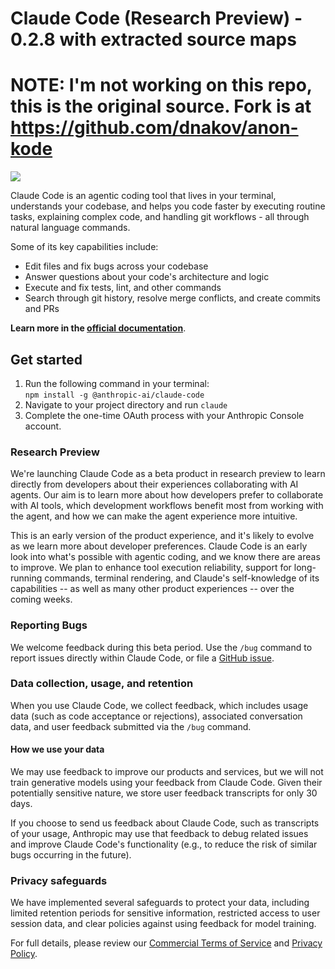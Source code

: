 # Claude Code (Research Preview) - 0.2.8 with extracted source maps

# NOTE: I'm not working on this repo, this is the original source. Fork is at https://github.com/dnakov/anon-kode


![](https://img.shields.io/badge/Node.js-18%2B-brightgreen?style=flat-square)

Claude Code is an agentic coding tool that lives in your terminal, understands your codebase, and helps you code faster by executing routine tasks, explaining complex code, and handling git workflows - all through natural language commands.

Some of its key capabilities include:

- Edit files and fix bugs across your codebase
- Answer questions about your code's architecture and logic
- Execute and fix tests, lint, and other commands
- Search through git history, resolve merge conflicts, and create commits and PRs

**Learn more in the [official documentation](https://docs.anthropic.com/en/docs/agents/claude-code/introduction)**.

## Get started

<ol>
  <li>
    Run the following command in your terminal: <br />
    <code>npm install -g @anthropic-ai/claude-code</code>
  </li>
  <li>
    Navigate to your project directory and run <code>claude</code>
  </li>
  <li>
    Complete the one-time OAuth process with your Anthropic Console account.
  </li>
</ol>

### Research Preview

We're launching Claude Code as a beta product in research preview to learn directly from developers about their experiences collaborating with AI agents. Our aim is to learn more about how developers prefer to collaborate with AI tools, which development workflows benefit most from working with the agent, and how we can make the agent experience more intuitive.

This is an early version of the product experience, and it's likely to evolve as we learn more about developer preferences. Claude Code is an early look into what's possible with agentic coding, and we know there are areas to improve. We plan to enhance tool execution reliability, support for long-running commands, terminal rendering, and Claude's self-knowledge of its capabilities -- as well as many other product experiences -- over the coming weeks.

### Reporting Bugs

We welcome feedback during this beta period. Use the `/bug` command to report issues directly within Claude Code, or file a [GitHub issue](https://github.com/anthropics/claude-code/issues).

### Data collection, usage, and retention

When you use Claude Code, we collect feedback, which includes usage data (such as code acceptance or rejections), associated conversation data, and user feedback submitted via the `/bug` command.

#### How we use your data

We may use feedback to improve our products and services, but we will not train generative models using your feedback from Claude Code. Given their potentially sensitive nature, we store user feedback transcripts for only 30 days.

If you choose to send us feedback about Claude Code, such as transcripts of your usage, Anthropic may use that feedback to debug related issues and improve Claude Code's functionality (e.g., to reduce the risk of similar bugs occurring in the future).

### Privacy safeguards

We have implemented several safeguards to protect your data, including limited retention periods for sensitive information, restricted access to user session data, and clear policies against using feedback for model training.

For full details, please review our [Commercial Terms of Service](https://www.anthropic.com/legal/commercial-terms) and [Privacy Policy](https://www.anthropic.com/legal/privacy).
